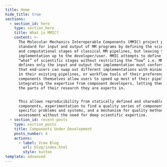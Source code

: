 ```yaml
---
title: Home
hide_title: true
sections:
  - section_id: hero
    type: section_hero
    title: What is MMIC?
    content: >-
      The Molecular Mechanics Interoperable Components (MMIC) project provides a
      standard for input and output of MM programs by defining the scientific
      and computational stages of classical MM pipelines, but leaving the
      implementation up to the developer/user. MMIC attempts to define the
      “what” of scientific stages without restricting the “how” i.e. MMIC
      defines only the input and output the implementation must conform to so
      that end-users can swap out different implementations with minimal effort
      in their existing pipelines, or workflow tools of their preference. The
      components themselves allow users to speed up most of their pipelines by
      integrating the expertise from component developers, letting them focus on
      the parts of their research they are experts in.


      This allows reproducibility from statically defined and shareable
      components, experimentation to find a quality series of components for
      specific problems and systems, and a mechanism for quality methodological
      assessment without the need for deep scientific expertise.
  - section_id: recent-posts
    type: section_posts
    title: Components Under Development
    posts_number: 4
    actions:
      - label: View Blog
        url: blog/index.html
        style: button
template: advanced
---
```


